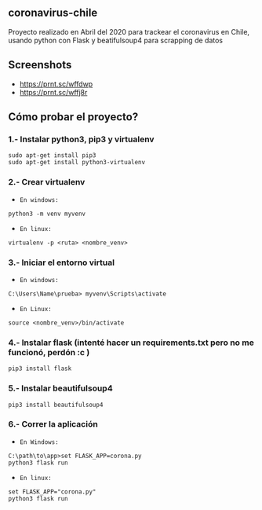 ## coronavirus-chile
Proyecto realizado en Abril del 2020 para trackear el coronavirus en Chile, usando python con Flask y beatifulsoup4 para scrapping de datos

## Screenshots
  - https://prnt.sc/wffdwp
  - https://prnt.sc/wffj8r
  

## Cómo probar el proyecto?
### 1.- Instalar python3, pip3 y virtualenv
  ```
  sudo apt-get install pip3
  sudo apt-get install python3-virtualenv
  ```

### 2.- Crear virtualenv
  - `En windows:` 
  ```
  python3 -m venv myvenv
  ```
  - `En linux:` 
  ```
  virtualenv -p <ruta> <nombre_venv>
  ```
  
### 3.- Iniciar el entorno virtual
  - `En windows:` 
  ```
  C:\Users\Name\prueba> myvenv\Scripts\activate
  ```
  - `En Linux:`   
  ```
  source <nombre_venv>/bin/activate
  ```
  
### 4.- Instalar flask (intenté hacer un requirements.txt pero no me funcionó, perdón :c )
  
  ```
  pip3 install flask
  ```
  
### 5.- Instalar beautifulsoup4
  ```
  pip3 install beautifulsoup4
  ```
  
### 6.- Correr la aplicación

  - `En Windows:`
 ```
 C:\path\to\app>set FLASK_APP=corona.py
 python3 flask run
 ```
          
  - `En linux:`
  ```
  set FLASK_APP="corona.py"
  python3 flask run
  ```
